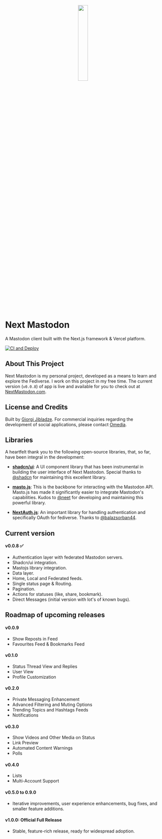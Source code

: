 <div align="center">
    <img src="https://github.com/jibla/next-mastodon/assets/475343/7a163a7b-420e-40b5-9b59-8ed00b38ac60" width="25%">
</div>

# Next Mastodon
A Mastodon client built with the Next.js framework & Vercel platform.

[![CI and Deploy](https://github.com/jibla/next-mastodon/actions/workflows/cicd.yaml/badge.svg)](https://github.com/jibla/next-mastodon/actions/workflows/cicd.yaml)

## About This Project
Next Mastodon is my personal project, developed as a means to learn and explore the Fediverse. I work on this project in my free time. The current version (`v0.0.8`) of app is live and available for you to check out at [NextMastodon.com](https://nextmastodon.com).

## License and Credits

Built by [Giorgi Jibladze](https://github.com/jibla/next-mastodon/blob/main/LICENSE). For commercial inquiries regarding the development of social applications, please contact [Omedia](https://omedia.dev).

## Libraries

A heartfelt thank you to the following open-source libraries, that, so far, have been integral in the development:

- **[shadcn/ui](https://github.com/shadcn/ui)**: A UI component library that has been instrumental in building the user interface of Next Mastodon. Special thanks to [@shadcn](https://github.com/shadcn) for maintaining this excellent library.

- **[masto.js](https://github.com/neet/masto.js)**: This is the backbone for interacting with the Mastodon API. Masto.js has made it significantly easier to integrate Mastodon's capabilities. Kudos to [@neet](https://github.com/neet) for developing and maintaining this powerful library.

- **[NextAuth.js](https://next-auth.js.org/)**: An important library for handling authentication and specifically OAuth for fediverse. Thanks to [@balazsorban44](https://github.com/balazsorban44).



## Current version

#### v0.0.8 ✅
- Authentication layer with federated Mastodon servers.
- Shadcn/ui integration.
- Mastojs library integration.
- Data layer.
- Home, Local and Federated feeds.
- Single status page & Routing.
- Pagination.
- Actions for statuses (like, share, bookmark).
- Direct Messages (initial version with lot's of known bugs).

## Roadmap of upcoming releases

#### v0.0.9
- Show Reposts in Feed
- Favourites Feed & Bookmarks Feed
#### v0.1.0
- Status Thread View and Replies
- User View
- Profile Customization
#### v0.2.0
- Private Messaging Enhancement
- Advanced Filtering and Muting Options
- Trending Topics and Hashtags Feeds
- Notifications
#### v0.3.0
- Show Videos and Other Media on Status
- Link Preview
- Automated Content Warnings
- Polls
#### v0.4.0
- Lists
- Multi-Account Support
#### v0.5.0 to 0.9.0
- Iterative improvements, user experience enhancements, bug fixes, and smaller feature additions.
#### v1.0.0: Official Full Release
- Stable, feature-rich release, ready for widespread adoption.
